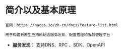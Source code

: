 # 简介以及基本原理


    官网：https://nacos.io/zh-cn/docs/feature-list.html

    用于构建云原生应用的动态服务发现、配置管理和服务管理平台

 * **服务发现**：  支持DNS、RPC 、SDK、OpenAPI